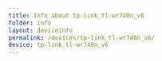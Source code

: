 ```yaml
---
title: Info about tp-link_tl-wr740n_v6
folder: info
layout: deviceinfo
permalink: /devices/tp-link_tl-wr740n_v6/
device: tp-link_tl-wr740n_v6
---
```

